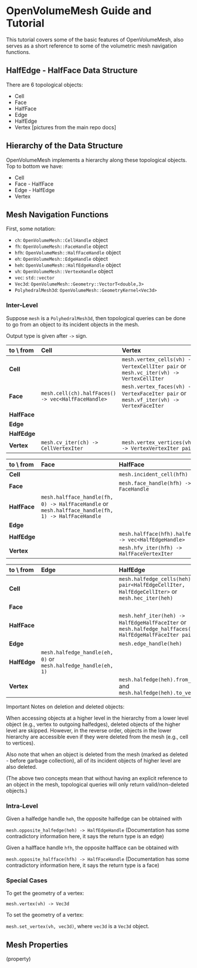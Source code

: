 # OpenVolumeMesh Guide and Tutorial
This tutorial covers some of the basic features of OpenVolumeMesh, also serves as a short reference to some of the volumetric mesh navigation functions.

## HalfEdge - HalfFace Data Structure
There are 6 topological objects:
- Cell
- Face
- HalfFace
- Edge
- HalfEdge
- Vertex
[pictures from the main repo docs]

## Hierarchy of the Data Structure
OpenVolumeMesh implements a hierarchy along these topological objects. Top to bottom we have:
- Cell
- Face - HalfFace
- Edge - HalfEdge
- Vertex

## Mesh Navigation Functions
First, some notation:
- `ch`: `OpenVolumeMesh::CellHandle` object
- `fh`: `OpenVolumeMesh::FaceHandle` object
- `hfh`: `OpenVolumeMesh::HalfFaceHandle` object
- `eh`: `OpenVolumeMesh::EdgeHandle` object
- `heh`: `OpenVolumeMesh::HalfEdgeHandle` object
- `vh`: `OpenVolumeMesh::VertexHandle` object
- `vec`: `std::vector`
- `Vec3d`: `OpenVolumeMesh::Geometry::VectorT<double,3>`
- `PolyhedralMesh3d`: `OpenVolumeMesh::GeometryKernel<Vec3d>`

### Inter-Level
Suppose `mesh` is a `PolyhedralMesh3d`, then topological queries can be done to go from an object to its incident objects in the mesh.

Output type is given after `->` sign.

| to \ from     | Cell          | Vertex |
|:------------- |:------------- |:-------|
| **Cell**      |                                                    | `mesh.vertex_cells(vh) -> VertexCellIter pair` or `mesh.vc_iter(vh) -> VertexCellIter`|
| **Face**      | `mesh.cell(ch).halfFaces() -> vec<HalfFaceHandle>` | `mesh.vertex_faces(vh) -> VertexFaceIter pair` or `mesh.vf_iter(vh) -> VertexFaceIter`|
| **HalfFace**  |                                                    | |
| **Edge**      |                                                    | |
| **HalfEdge**  |                                                    | |
| **Vertex**    | `mesh.cv_iter(ch) -> CellVertexIter` | `mesh.vertex_vertices(vh) -> VertexVertexIter pair`|

| to \ from     | Face  |  HalfFace |
|:------------- |:----- |:----------|
| **Cell**      | | `mesh.incident_cell(hfh)` |
| **Face**      | | `mesh.face_handle(hfh) -> FaceHandle` |
| **HalfFace**  | `mesh.halfface_handle(fh, 0) -> HalfFaceHandle` or `mesh.halfface_handle(fh, 1) -> HalfFaceHandle` | |
| **Edge**      | | |
| **HalfEdge**  | | `mesh.halfface(hfh).halfedges() -> vec<HalfEdgeHandle>`|
| **Vertex**    | | `mesh.hfv_iter(hfh) -> HalfFaceVertexIter` |

| to \ from     | Edge | HalfEdge |
|:------------- |:-----|:---------|
| **Cell**      | | `mesh.halfedge_cells(heh) -> pair<HalfEdgeCellIter, HalfEdgeCellIter>` or `mesh.hec_iter(heh)` |
| **Face**      | | |
| **HalfFace**  | | `mesh.hehf_iter(heh) -> HalfEdgeHalfFaceIter` or `mesh.halfedge_halffaces(heh) -> HalfEdgeHalfFaceIter pair`|
| **Edge**      | | `mesh.edge_handle(heh)` |
| **HalfEdge**  | `mesh.halfedge_handle(eh, 0)` or `mesh.halfedge_handle(eh, 1)` | |
| **Vertex**    | | `mesh.halfedge(heh).from_vertex()` and `mesh.halfedge(heh).to_vertex()` |

Important Notes on deletion and deleted objects:

When accessing objects at a higher level in the hierarchy from a lower level object (e.g., vertex to outgoing halfedges), deleted objects of the higher level are skipped. However, in the reverse order, objects in the lower hierarchy are accessible even if they were deleted from the mesh (e.g., cell to vertices).

Also note that when an object is deleted from the mesh (marked as deleted - before garbage collection), all of its incident objects of higher level are also deleted.

(The above two concepts mean that without having an explicit reference to an object in the mesh, topological queries will only return valid/non-deleted objects.)

### Intra-Level
Given a halfedge handle `heh`, the opposite halfedge can be obtained with

`mesh.opposite_halfedge(heh) -> HalfEdgeHandle` (Documentation has some contradictory information here, it says the return type is an edge)

Given a halfface handle `hfh`, the opposite halfface can be obtained with

`mesh.opposite_halfface(hfh) -> HalfFaceHandle` (Documentation has some contradictory information here, it says the return type is a face)

### Special Cases
To get the geometry of a vertex:

`mesh.vertex(vh) -> Vec3d`

To set the geometry of a vertex:

`mesh.set_vertex(vh, vec3d)`, where `vec3d` is a `Vec3d` object.

## Mesh Properties
(property)
